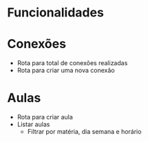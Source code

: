 # Funcionalidades

# Conexões

- Rota para total de conexões realizadas
- Rota para criar uma nova conexão

# Aulas

- Rota para criar aula
- Listar aulas
    - Filtrar por matéria, dia semana e horário